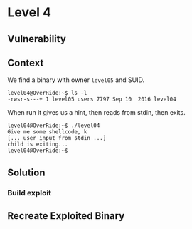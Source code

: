 # Level 4

## Vulnerability



## Context

We find a binary with owner ```level05``` and SUID.
```
level04@OverRide:~$ ls -l
-rwsr-s---+ 1 level05 users 7797 Sep 10  2016 level04
```

When run it gives us a hint, then reads from stdin, then exits.
```
level04@OverRide:~$ ./level04
Give me some shellcode, k
[... user input from stdin ...]
child is exiting...
level04@OverRide:~$
```

## Solution



### Build exploit



## Recreate Exploited Binary


